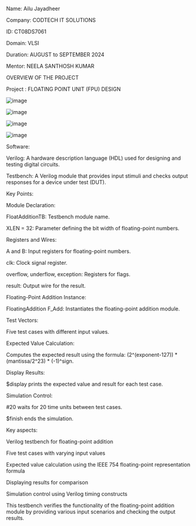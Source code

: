 Name: Ailu Jayadheer

Company: CODTECH IT SOLUTIONS

ID: CT08DS7061

Domain: VLSI

Duration: AUGUST to SEPTEMBER 2024

Mentor: NEELA SANTHOSH KUMAR

OVERVIEW OF THE PROJECT

Project : FLOATING POINT UNIT (FPU) DESIGN

![image](https://github.com/user-attachments/assets/5c2b7e59-8d22-42a4-8361-fa8b5a196f90)

![image](https://github.com/user-attachments/assets/4a861ca6-4d62-4e6e-babc-c1e9f77d8962)

![image](https://github.com/user-attachments/assets/5ec54346-0b1c-4c32-89a2-60c9a84abfff)


![image](https://github.com/user-attachments/assets/63465c6b-f122-4db7-a3a3-14b5756facd4)



Software:

Verilog: A hardware description language (HDL) used for designing and testing digital circuits.

Testbench: A Verilog module that provides input stimuli and checks output responses for a device under test (DUT).

Key Points:

Module Declaration:

FloatAdditionTB: Testbench module name.

XLEN = 32: Parameter defining the bit width of floating-point numbers.

Registers and Wires:

A and B: Input registers for floating-point numbers.

clk: Clock signal register.

overflow, underflow, exception: Registers for flags.

result: Output wire for the result.

Floating-Point Addition Instance:

FloatingAddition F_Add: Instantiates the floating-point addition module.

Test Vectors:

Five test cases with different input values.

Expected Value Calculation:

Computes the expected result using the formula: (2^(exponent-127)) * (mantissa/2^23) * (-1)^sign.

Display Results:

$display prints the expected value and result for each test case.

Simulation Control:

#20 waits for 20 time units between test cases.

$finish ends the simulation.

Key aspects:

Verilog testbench for floating-point addition

Five test cases with varying input values

Expected value calculation using the IEEE 754 floating-point representation formula

Displaying results for comparison

Simulation control using Verilog timing constructs

This testbench verifies the functionality of the floating-point addition module by providing various input scenarios and checking the output results.
